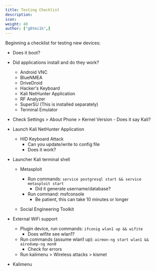 ```yaml
---
title: Testing Checklist
description:
icon:
weight: 40
author: ["g0tmi1k",]
---
```


Beginning a checklist for testing new devices:

- Does it boot?

- Did applications install and do they work?

    - Android VNC
    - BlueNMEA
    - DriveDroid
    - Hacker's Keyboard
    - Kali NetHunter Application
    - RF Analyzer
    - SuperSU (This is installed separately)
    - Terminal Emulator

- Check Settings > About Phone > Kernel Version - Does it say Kali?

- Launch Kali NetHunter Application

    - HID Keyboard Attack
        - Can you update/write to config file
        - Does it work?

- Launcher Kali terminal shell

    - Metasploit
        - Run commands: `service postgresql start && service metasploit start`
            - Did it generate username/database?
        - Run command: msfconsole
            - Be patient, this can take 10 minutes or longer

    - Social Engineering Toolkit

- External WiFi support

    - Plugin device, run commands: `ifconig wlan1 up && wifite`
        - Does wifite see wlan1?
    - Run commands (assume wlan1 up): `airmon-ng start wlan1 && airodump-ng mon0`
        - Check for errors
    - Run kalimenu > Wireless attacks > kismet

- Kalimenu
